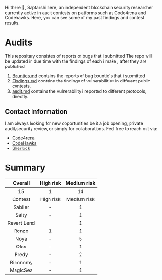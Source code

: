 
Hi there 👋, Saptarshi here, an independent blockchain security researcher currently active in audit contests on platforms such as Code4rena and Codehawks. Here, you can see some of my past findings and contest results.



# Audits
This repositary consistes of reports of bugs that i submitted
The repo will be updated in due time with the findings of each i make , after they are published

1. [Bounties.md](https://github.com/Saptarshi1010/Audits/blob/main/bounties.md) contains the reports of bug bountie's that i submitted
2. [Findings.md](https://github.com/Saptarshi1010/Audits/blob/main/findings.md) contains the findings of vulnerabilities in different public contests.
4. [audit.md](https://github.com/Saptarshi1010/Audits/blob/main/audit.md) contains the vulnerability i reported to different protocols, directly.



   
## Contact Information
I am always looking for new opportunities be it a job opening, private audit/security review, or simply for collaborations. Feel free to reach out via:
 - [Code4rena](https://code4rena.com/@MSaptarshi)
 - [CodeHawks](https://www.codehawks.com/profile/clo5qv6340012l908bg06iu1w)
 - [Sherlock](https://audits.sherlock.xyz/watson/MSaptarshi)

# Summary 
| Overall | High risk | Medium risk |
|:--:|:--:|:--:|
| 15  | 1  |  14 |  
| Contest | High risk | Medium risk | Ranking | Security report |
| Sablier | - | 1 | - |[Report](https://codehawks.cyfrin.io/c/2024-05-Sablier/s/clwti4umh000g127d7xby43xe) |
| Salty | - | 1 |  | [Report](https://github.com/code-423n4/2024-01-salty-findings/issues/784) |
| Revert Lend |  | 1 | | [Report](https://github.com/code-423n4/2024-03-revert-lend-findings/issues/175) |
| Renzo | 1 | 1 | - |[H](https://github.com/code-423n4/2024-04-renzo-findings/issues/484), [M](https://github.com/code-423n4/2024-04-renzo-findings/issues/326) |
| Noya | - | 5 | - |[not yet public](....) |
| Olas | - | 1 | - |[not yet public](...)| 
| Predy  | - | 2  | - |[not yet public](....)|
| Biconomy | - | 1 | - | [Report](https://codehawks.cyfrin.io/c/2024-07-biconomy/s/clydxokc20009s0uq38nw9vrh)
| MagicSea | - | 1 | - | [Report]()

